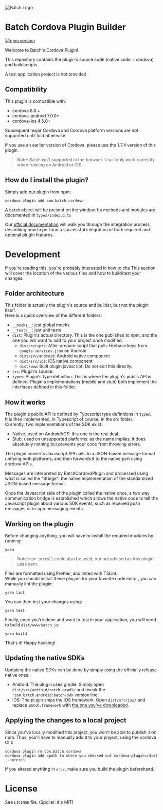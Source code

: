 ![Batch Logo](https://raw.github.com/BatchLabs/cordova-plugin/master/readme/readme_logo.png)

# Batch Cordova Plugin Builder

[![npm version](https://badge.fury.io/js/com.batch.cordova.svg)](https://badge.fury.io/js/com.batch.cordova)

Welcome to Batch's Cordova Plugin!

This repository contains the plugin's source code (native code + cordova) and buildscripts.

A test application project is _not_ provided.

## Compatibility

This plugin is compatible with:

* cordova 8.0.+
* cordova-android 7.0.0+
* cordova-ios 4.5.0+

Subsequent major Cordova and Cordova platform versions are _not_ supported until told otherwise.

If you use an earlier version of Cordova, please use the 1.7.4 version of this plugin.

> Note: Batch isn't supported in the browser. It will only work correctly when running on Android or iOS.

## How do I install the plugin?

Simply add our plugin from npm:

```
cordova plugin add com.batch.cordova
```

A `batch` object will be present on the window. Its methods and modules are documented in `types/index.d.ts`

Our [official documentation](https://batch.com/doc/cordova/sdk-integration/initial-setup.html) will walk you through the integration process, describing how to perform a successful integration of both required and optional plugin features.

# Development

If you're reading this, you're probably interested in how to cha
This section will cover the location of the various files and how to build/test your changes.

## Folder architecture

This folder is actually the plugin's source and builder, but not the plugin itself.  
Here is a quick overview of the different folders:

* `__mocks__`: jest global mocks
* `__tests__`: jest unit tests
* `dist`: Plugin's actual directory. This is the one published to npm, and the one you will want to add to your project once modified.
  * `dist/scripts`: After-prepare script that pulls Firebase keys from `google-services.json` on Android
  * `dist/src/android`: Android native component
  * `dist/src/ios`: iOS native component
  * `dist/www`: Built plugin javascript. Do not edit this directly.
* `src`: Plugin's source.
* `types`: Plugin's type definition. This is where the plugin's public API is defined. Plugin's implementations (mobile and stub) both implement the interfaces defined in this folder.

## How it works

The plugin's public API is defined by Typescript type definitions in `types`.  
It is then implemented, in Typescript of course, in the src folder.  
Currently, two implementations of the SDK exist:

* Native, used on Android/iOS: this one is the real deal.
* Stub, used on unsupported platforms: as the name implies, it does absolutely nothing but prevents your code from throwing errors.

The plugin converts Javascript API calls to a JSON-based message format unifying both platforms, and then forwards it to the native part using cordova APIs.

Messages are interpreted by BatchCordovaPlugin and processed using what is called the "Bridge": the native implementation of the standardized JSON-based message format.

Once the Javascript side of the plugin called the native once, a two way communication bridge is established which allows the native code to tell the Javascript plugin about various SDK events, such as received push messages or in-app messaging events.

## Working on the plugin

Before changing anything, you will have to install the required modules by running:

```
yarn
```

> Note: `npm install` could also be used, but not advised as this plugin uses yarn.

Files are formatted using Prettier, and linted with TSLint.  
While you should install these plugins for your favorite code editor, you can manually lint the plugin:

```
yarn lint
```

You can then test your changes using:

```
yarn test
```

Finally, once you're done and want to test in your application, you will need to build `dist/www/batch.js`:

```
yarn build
```

That's it! Happy hacking!

## Updating the native SDKs

Updating the native SDKs can be done by simply using the officially release native ones:

* Android: The plugin uses gradle. Simply open `dist/src/android/batch.gradle` and tweak the `'com.batch.android:batch-sdk` version line.
* iOS: The plugin ships the iOS framework. Open `dist/src/ios/` and replace `Batch.framework` with [the one you've downloaded](https://batch.com/download).

## Applying the changes to a local project

Since you've locally modified this project, you won't be able to publish it on npm.
Thus, you'll have to manually add it to your project, using the cordova CLI:

```
cordova plugin rm com.batch.cordova
cordova plugin add <path to where you checked out cordova-plugin>/dist --nofetch
```

If you altered anything in `src/`, make sure you build the plugin beforehand.

# License

See `LICENSE` file. (Spoiler: it's MIT)
